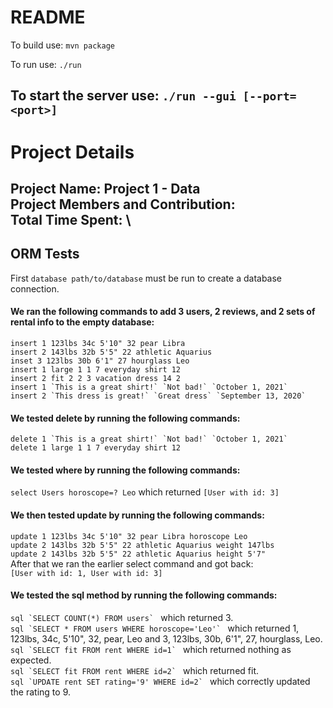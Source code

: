 # README
To build use:
`mvn package`

To run use:
`./run`

To start the server use:
`./run --gui [--port=<port>]`
---
# Project Details
Project Name: Project 1 - Data \
Project Members and Contribution: \
Total Time Spent: \
---
## ORM Tests
First `database path/to/database` must be run to create a database connection. 
#### We ran the following commands to add 3 users, 2 reviews, and 2 sets of rental info to the empty database:
`insert 1 123lbs 34c 5'10" 32 pear Libra` \
`insert 2 143lbs 32b 5'5" 22 athletic Aquarius` \
`inset 3 123lbs 30b 6'1" 27 hourglass Leo` \
`insert 1 large 1 1 7 everyday shirt 12` \
`insert 2 fit 2 2 3 vacation dress 14 2` \
``insert 1 `This is a great shirt!` `Not bad!` `October 1, 2021` `` \
``insert 2 `This dress is great!` `Great dress` `September 13, 2020` `` 
#### We tested delete by running the following commands: 
``delete 1 `This is a great shirt!` `Not bad!` `October 1, 2021` `` \
`delete 1 large 1 1 7 everyday shirt 12` 
#### We tested where by running the following commands: 
`select Users horoscope=? Leo` which returned `[User with id: 3]` 
#### We then tested update by running the following commands: 
`update 1 123lbs 34c 5'10" 32 pear Libra horoscope Leo` \
`update 2 143lbs 32b 5'5" 22 athletic Aquarius weight 147lbs` \
`update 2 143lbs 32b 5'5" 22 athletic Aquarius height 5'7"` \
After that we ran the earlier select command and got back: \
`[User with id: 1, User with id: 3]` 
#### We tested the sql method by running the following commands: 
``sql `SELECT COUNT(*) FROM users` `` which returned 3. \
``sql `SELECT * FROM users WHERE horoscope='Leo'` `` which returned 1, 123lbs, 34c, 5'10", 32, pear, Leo
and 3, 123lbs, 30b, 6'1", 27, hourglass, Leo. \
``sql `SELECT fit FROM rent WHERE id=1` `` which returned nothing as expected. \
``sql `SELECT fit FROM rent WHERE id=2` `` which returned fit. \
``sql `UPDATE rent SET rating='9' WHERE id=2` `` which correctly updated the rating to 9.
